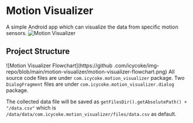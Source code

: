 # Motion Visualizer
A simple Android app which can visualize the data from specific motion sensors.
![Motion Visualizer](https://github.com/icycoke/img-repo/blob/main/motion-visualizer/screenshot.png)

## Project Structure
![Motion Visualizer Flowchart](https://github
.com/icycoke/img-repo/blob/main/motion-visualizer/motion-visualizer-flowchart.png)
All source code files are under `com.icycoke.motion_visualizer` package. Two `DialogFragment` files are under `com.icycoke.motion_visualizer.dialog` package.

The collected data file will be saved as `getFilesDir().getAbsolutePath() + "/data.csv"` which is `/data/data/com.icycoke.motion_visualizer/files/data.csv` as default. 
